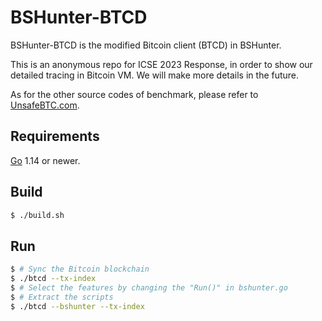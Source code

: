 BSHunter-BTCD
====

BSHunter-BTCD is the modified Bitcoin client (BTCD) in BSHunter.

This is an anonymous repo for ICSE 2023 Response, in order to show our detailed tracing in Bitcoin VM. We will make more details in the future.

As for the other source codes of benchmark, please refer to [UnsafeBTC.com](https://unsafebtc.com/#/app/sourcecode).

## Requirements

[Go](http://golang.org) 1.14 or newer.

## Build

```bash
$ ./build.sh
```

## Run

```bash
$ # Sync the Bitcoin blockchain
$ ./btcd --tx-index
$ # Select the features by changing the "Run()" in bshunter.go
$ # Extract the scripts
$ ./btcd --bshunter --tx-index
```
